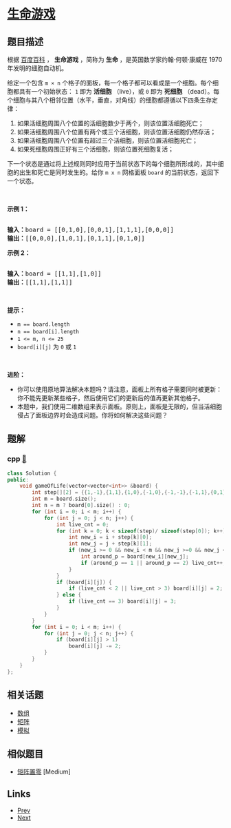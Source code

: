 
# [生命游戏](https://leetcode-cn.com/problems/game-of-life)

## 题目描述

<p>根据&nbsp;<a href="https://baike.baidu.com/item/%E7%94%9F%E5%91%BD%E6%B8%B8%E6%88%8F/2926434?fr=aladdin" target="_blank">百度百科</a>&nbsp;，&nbsp;<strong>生命游戏</strong>&nbsp;，简称为 <strong>生命</strong> ，是英国数学家约翰·何顿·康威在 1970 年发明的细胞自动机。</p>

<p>给定一个包含 <code>m × n</code>&nbsp;个格子的面板，每一个格子都可以看成是一个细胞。每个细胞都具有一个初始状态： <code>1</code> 即为 <strong>活细胞</strong> （live），或 <code>0</code> 即为 <strong>死细胞</strong> （dead）。每个细胞与其八个相邻位置（水平，垂直，对角线）的细胞都遵循以下四条生存定律：</p>

<ol>
	<li>如果活细胞周围八个位置的活细胞数少于两个，则该位置活细胞死亡；</li>
	<li>如果活细胞周围八个位置有两个或三个活细胞，则该位置活细胞仍然存活；</li>
	<li>如果活细胞周围八个位置有超过三个活细胞，则该位置活细胞死亡；</li>
	<li>如果死细胞周围正好有三个活细胞，则该位置死细胞复活；</li>
</ol>

<p>下一个状态是通过将上述规则同时应用于当前状态下的每个细胞所形成的，其中细胞的出生和死亡是同时发生的。给你 <code>m x n</code> 网格面板 <code>board</code> 的当前状态，返回下一个状态。</p>

<p>&nbsp;</p>

<p><strong>示例 1：</strong></p>
<img alt="" src="https://assets.leetcode.com/uploads/2020/12/26/grid1.jpg" />
<pre>
<strong>输入：</strong>board = [[0,1,0],[0,0,1],[1,1,1],[0,0,0]]
<strong>输出：</strong>[[0,0,0],[1,0,1],[0,1,1],[0,1,0]]
</pre>

<p><strong>示例 2：</strong></p>
<img alt="" src="https://assets.leetcode.com/uploads/2020/12/26/grid2.jpg" />
<pre>
<strong>输入：</strong>board = [[1,1],[1,0]]
<strong>输出：</strong>[[1,1],[1,1]]
</pre>

<p>&nbsp;</p>

<p><strong>提示：</strong></p>

<ul>
	<li><code>m == board.length</code></li>
	<li><code>n == board[i].length</code></li>
	<li><code>1 &lt;= m, n &lt;= 25</code></li>
	<li><code>board[i][j]</code> 为 <code>0</code> 或 <code>1</code></li>
</ul>

<p>&nbsp;</p>

<p><strong>进阶：</strong></p>

<ul>
	<li>你可以使用原地算法解决本题吗？请注意，面板上所有格子需要同时被更新：你不能先更新某些格子，然后使用它们的更新后的值再更新其他格子。</li>
	<li>本题中，我们使用二维数组来表示面板。原则上，面板是无限的，但当活细胞侵占了面板边界时会造成问题。你将如何解决这些问题？</li>
</ul>


## 题解

### cpp [🔗](game-of-life.cpp) 
```cpp
class Solution {
public:
    void gameOfLife(vector<vector<int>> &board) {
        int step[][2] = {{1,-1},{1,1},{1,0},{-1,0},{-1,-1},{-1,1},{0,1},{0,-1}};
        int m = board.size();
        int n = m ? board[0].size() : 0;
        for (int i = 0; i < m; i++) {
            for (int j = 0; j < n; j++) {
                int live_cnt = 0;
                for (int k = 0; k < sizeof(step)/ sizeof(step[0]); k++) {
                    int new_i = i + step[k][0];
                    int new_j = j + step[k][1];
                    if (new_i >= 0 && new_i < m && new_j >=0 && new_j < n) {
                        int around_p = board[new_i][new_j];
                        if (around_p == 1 || around_p == 2) live_cnt++;
                    }
                }
                if (board[i][j]) {
                    if (live_cnt < 2 || live_cnt > 3) board[i][j] = 2;
                } else {
                    if (live_cnt == 3) board[i][j] = 3;
                }
            }
        }
        for (int i = 0; i < m; i++) {
            for (int j = 0; j < n; j++) {
                if (board[i][j] > 1)
                    board[i][j] -= 2;
            }
        }
    }
};
```


## 相关话题

- [数组](../../tags/array.md) 
- [矩阵](../../tags/matrix.md) 
- [模拟](../../tags/simulation.md) 


## 相似题目

- [矩阵置零](../set-matrix-zeroes/README.md)  [Medium] 


## Links

- [Prev](../move-zeroes/README.md) 
- [Next](../word-pattern/README.md) 

